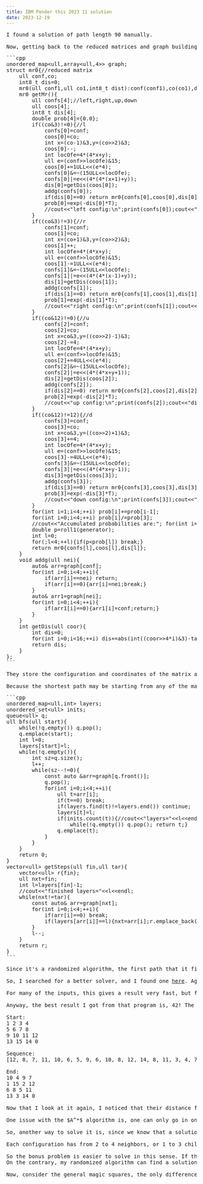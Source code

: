 ```yaml
---
title: IBM Ponder this 2023 11 solution
date: 2023-12-19
---
```

<link rel="stylesheet" href="/Yi-blog/css/styles.css">
    <!--markdown-->
    <!--script src='https://polyfill.io/v3/polyfill.min.js?features=es6'/-->
    <script src='https://cdnjs.cloudflare.com/ajax/libs/jquery/3.1.1/jquery.min.js' type='text/javascript'/>
    <script src='https://cdnjs.cloudflare.com/ajax/libs/highlight.js/9.9.0/highlight.min.js' type='text/javascript'/>
    <script src='https://cdnjs.cloudflare.com/ajax/libs/showdown/1.6.2/showdown.min.js' type='text/javascript'/>
    <link href='https://cdnjs.cloudflare.com/ajax/libs/highlight.js/9.9.0/styles/default.min.css' id='markdown' rel='stylesheet'/>
    
    <!--markdown then mathjax-->
    <script>
        function loadScript(src){
          return new Promise(function(resolve, reject){
            let script = document.createElement(&#39;script&#39;);
            script.src = src;
            script.onload = () =&gt; resolve(script);
            script.onerror = () =&gt; reject(new Error(`Script load error for ${src}`));
            document.head.append(script);
          });
        }
        loadScript(&quot;https://yjian012.github.io/Yi-blog/js/markdown-highlight-in-blogger.js&quot;).then(script=&gt;loadScript(&quot;https://yjian012.github.io/Yi-blog/js/scripts.js&quot;));
      //https://mxp22.surge.sh/markdown-highlight-in-blogger.js
    </script>
<pre>
Problem description is <a href="https://research.ibm.com/haifa/ponderthis/challenges/November2023.html">here</a>. The solution is given <a href="https://research.ibm.com/haifa/ponderthis/solutions/November2023.html">here</a>.

When I saw the problem, I wondered if the diagonals include just the two main diagonals or the broken diagonals too. There's <a href="https://en.wikipedia.org/wiki/Magic_square#Enumeration_of_magic_squares">no explicit method</a> to construct all magic squares of order $\geq 4$, but if we require that the broken diagonals also add up to the magic constant, i.e. we consider the pandiagonal magic squares, there is an <a href="https://en.wikipedia.org/wiki/Pandiagonal_magic_square#4%C3%974_pandiagonal_magic_squares">explicit construction</a> of all order 4 pandiagonal magic squares. So I just did that, and once I confirmed that the shortest path length of them is less than 50, I pretty much forgot about the more general magic squares. Well, I like the pandiagonal ones better anyway, because of their higher symmetry.

Once the matrix is constructed, the first thing to do is to check its parity, because we need that to determine which target it'll connect with. Another thing we may want to know is, a heuristic distance from this matrix to the target. One simple choice is the Manhattan distance, although I doubt its effectiveness. Anyway, here's my implementation of the order 4 pandiagonal magic squares:
</pre>
<pre class="markdown">
```cpp
struct matrix{
    array&lt;array&lt;int,4>,4> mat;
    coor coors[16];
    int dis,to_target;
    int perm=0;
    matrix(int b,int c,int d,int e,int tranX,int tranY){//tranX and tranY from 0 to 3
        coors[mat[tranX][tranY]=0]=coor{tranX,tranY};
        coors[mat[tranX][(tranY+1)%4]=b+c+e]=coor{tranX,(tranY+1)%4};
        coors[mat[tranX][(tranY+2)%4]=c+d]=coor{tranX,(tranY+2)%4};
        coors[mat[tranX][(tranY+3)%4]=b+d+e]=coor{tranX,(tranY+3)%4};
        coors[mat[(tranX+1)%4][tranY]=b+c+d]=coor{(tranX+1)%4,tranY};
        coors[mat[(tranX+1)%4][(tranY+1)%4]=d+e]=coor{(tranX+1)%4,(tranY+1)%4};
        coors[mat[(tranX+1)%4][(tranY+2)%4]=b]=coor{(tranX+1)%4,(tranY+2)%4};
        coors[mat[(tranX+1)%4][(tranY+3)%4]=c+e]=coor{(tranX+1)%4,(tranY+3)%4};
        coors[mat[(tranX+2)%4][tranY]=b+e]=coor{(tranX+2)%4,tranY};
        coors[mat[(tranX+2)%4][(tranY+1)%4]=c]=coor{(tranX+2)%4,(tranY+1)%4};
        coors[mat[(tranX+2)%4][(tranY+2)%4]=b+c+d+e]=coor{(tranX+2)%4,(tranY+2)%4};
        coors[mat[(tranX+2)%4][(tranY+3)%4]=d]=coor{(tranX+2)%4,(tranY+3)%4};
        coors[mat[(tranX+3)%4][tranY]=c+d+e]=coor{(tranX+3)%4,tranY};
        coors[mat[(tranX+3)%4][(tranY+1)%4]=b+d]=coor{(tranX+3)%4,(tranY+1)%4};
        coors[mat[(tranX+3)%4][(tranY+2)%4]=e]=coor{(tranX+3)%4,(tranY+2)%4};
        coors[mat[(tranX+3)%4][(tranY+3)%4]=b+c]=coor{(tranX+3)%4,(tranY+3)%4};
        getDis();
    }
    void getDis(){
        dis=0;
        to_target=0;
        for(int i=0;i&lt;16;++i) dis+=abs(coors[i].x-target0coors[i].x)+abs(coors[i].y-target0coors[i].y);
        if(checkPerm()&1){
            to_target=1;
            dis-=abs(coors[14].x-target0coors[14].x)+abs(coors[14].y-target0coors[14].y);
            dis-=abs(coors[15].x-target0coors[15].x)+abs(coors[15].y-target0coors[15].y);
            dis+=abs(coors[14].x-target1coors[14].x)+abs(coors[14].y-target1coors[14].y);
            dis+=abs(coors[15].x-target1coors[15].x)+abs(coors[15].y-target1coors[15].y);
        }
    }
    int checkPerm(){
        int arr[16];
        for(int i=0;i&lt;4;++i)for(int j=0;j&lt;4;++j) arr[4*i+j]=mat[i][j];
        perm=0;
        if(arr[15]!=0){for(int i=0;i&lt;15;++i){if(arr[i]==0){perm+=(i/4)+(i%4)-1;swap(arr[i],arr[15]);break;}}}
        for(int i=1;i&lt;=15;++i){
            if(arr[i-1]!=i){
                perm++;
                for(int j=0;j&lt;15;++j){
                    if(arr[j]==i){swap(arr[j],arr[i-1]);break;}
                }
            }
        }
        return perm;
    }
    void print(ostream& output)const{
        output&lt;&lt;"distance is "&lt;&lt;dis&lt;&lt;endl;
        output&lt;&lt;"[";
        for(int i=0;i&lt;4;++i){output&lt;&lt;"[";for(int j=0;j&lt;3;++j) output&lt;&lt;mat[i][j]&lt;&lt;",";output&lt;&lt;mat[i][3]&lt;&lt;"]";if(i!=3) output&lt;&lt;",";else output&lt;&lt;"];";output&lt;&lt;endl;}
        output&lt;&lt;"-------------------\n";
    }
    void printDis(ostream& output)const{
        output&lt;&lt;"to_target="&lt;&lt;to_target&lt;&lt;endl&lt;&lt;"number:";
        for(int i=0;i&lt;16;++i) output&lt;&lt;i&lt;&lt;" "; output&lt;&lt;endl&lt;&lt;"distance:";
        if(to_target){
            for(int i=0;i&lt;16;++i) output&lt;&lt;(abs(coors[i].x-target1coors[i].x)+abs(coors[i].y-target1coors[i].y))&lt;&lt;" ";
            output&lt;&lt;endl;
        }
        else{
            for(int i=0;i&lt;16;++i) output&lt;&lt;(abs(coors[i].x-target0coors[i].x)+abs(coors[i].y-target0coors[i].y))&lt;&lt;" ";
            output&lt;&lt;endl;
        }
    }
    void printPerm(ostream& output)const{output&lt;&lt;"perm="&lt;&lt;perm&lt;&lt;endl;}
    mr1 to_mr1()const{
        ull conf=0,co=0;
        for(int i=0;i&lt;16;++i){co|=(ull)coors[i].x&lt;&lt;(4*i);co|=(ull)coors[i].y&lt;&lt;(4*i+2);}
        for(int i=0;i&lt;4;++i)
            for(int j=0;j&lt;4;++j)
                conf|=(ull)mat[i][j]&lt;&lt;(4*(4*i+j));
        return mr1{conf,co,(int8_t)dis};
    }
    mr0 to_mr0()const{
        ull conf=0,co=0;
        for(int i=0;i&lt;16;++i){co|=(ull)coors[i].x&lt;&lt;(4*i);co|=(ull)coors[i].y&lt;&lt;(4*i+2);}
        for(int i=0;i&lt;4;++i)
            for(int j=0;j&lt;4;++j)
                conf|=(ull)mat[i][j]&lt;&lt;(4*(4*i+j));
        return mr0{conf,co,(int8_t)dis};
    }
};
```
</pre>
<pre>
I need to be able to find the element at given coordinates and also to find the coordinates of a given element, so I decided to store both. Next, I can build the graph and try to find a path. To save space, I noticed that an order 4 magic square can be expressed by a 64 bit integer - either configuration or coordinates. So I used that expression as a "reduced matrix". That's what the "mr0" and "mr1" are, corresponding to the different parities.

There are 384 order 4 pandiagonal magic squares, 192 for each parity.

Before implementing the reduced matrices, I tried to find a solution manually and see what the best result I could get was. I used <a href="https://rosettacode.org/wiki/15_puzzle_game#JavaScript">this implementation</a> and changed it a bit. First, I need to be able to set the parity (I could've computed the parity from the matrix input, but I decided to skip that. I could've also created a plain text input for the initial matrix, but it was not that important since I just wanted to see the result, so I kept it simple and just pasted the matrix into the source code). Next, I need the elements that I clicked in reverse order.
</pre>
<style>
    #game15{padding:0; margin:0;padding-top:8vh;background:#222;color:#111}
    .txt{color:#fff;text-align:center;font-size:14pt}
    .board{padding:0;margin:auto;width:33vh;height:33vh}
    .button, .empty{border:0;font-size:3.5vh;margin:0.5vh;padding:0;height:6vh;width:7.25vh;line-height:5vh;
    vertical-align:middle;background:#fff;text-align:center;border-radius:3px;cursor:pointer;float:left}
    .empty{background:#333;border:1px solid #111}
    .option{color:#fff;text-align:center;font-size:20pt}
    .result{color:#fff;text-align:center;font-size:14pt}
</style>
<div id="game15">
<div class="option">
Parity:
<form>
  <input type="radio" id="even" name="parity" value="even" onclick="changeParity(0)">
  <label for="even">even</label><br>
  <input type="radio" id="odd" name="parity" value="odd" checked="checked" onclick="changeParity(1)">
  <label for="odd">odd</label><br>
</form> 
</div>
<div class="result">
<p id="result">
</p>
</div>
</div>
<script>
var parity=1;
var emptyX,emptyY;
var board, zx, zy, clicks, possibles, clickCounter, oldzx = -1, oldzy = -1;
var record=[];
function changeParity(x){
  if(x==0) parity=0;
  else if(x==1) parity=1;
}
function getPossibles() {
    var ii, jj, cx = [-1, 0, 1, 0], cy = [0, -1, 0, 1];
    possibles = [];
    for( var i = 0; i < 4; i++ ) {
        ii = zx + cx[i]; jj = zy + cy[i];
        if( ii < 0 || ii > 3 || jj < 0 || jj > 3 ) continue;
        possibles.push( { x: ii, y: jj } );
    }
}
function updateBtns() {
    var b, v, id;
    for( var j = 0; j < 4; j++ ) {
        for( var i = 0; i < 4; i++ ) {
            id = "btn" + ( i + j * 4 );
            b = document.getElementById( id );
            v = board[i][j];
            if( v != 16 ) {
                b.innerHTML = ( "" + v );
                b.className = "button"
            }
            else {
                b.innerHTML = ( "" );
                b.className = "empty";
            }
        }
    }
    clickCounter.innerHTML = "Clicks: " + clicks;
}
function shuffle() {
    var v = 0, t; 
    do {
        getPossibles();
        while( true ) {
            t = possibles[Math.floor( Math.random() * possibles.length )];
            console.log( t.x, oldzx, t.y, oldzy )
            if( t.x != oldzx || t.y != oldzy ) break;
        }
        oldzx = zx; oldzy = zy;
        board[zx][zy] = board[t.x][t.y];
        zx = t.x; zy = t.y;
        board[zx][zy] = 16; 
    } while( ++v < 200 );
}
function import_config(){
//default even [[1,2,3,4],[5,6,7,8],[9,10,11,12],[13,14,15,0]];
//default odd [[1,2,3,4],[5,6,7,8],[9,10,11,12],[13,15,14,0]];
  board=[[6,8,5,11],
[1,15,2,12],
[10,4,9,7],
[13,3,14,0]];

  for(let i=0;i<4;++i)
    for(let j=i+1;j<4;++j){
      let tmp=board[i][j];
      board[i][j]=board[j][i];
      board[j][i]=tmp;
    }
  for(let i=0;i<4;++i)
    for(let j=0;j<4;++j)
      if(board[i][j]==0){board[i][j]=16;zx=i;zy=j;return;}
}
function restart() {
    //shuffle();
    import_config();
    clicks = 0;
    updateBtns();
}
function checkFinished() {
    var a = 0;
    if(parity==1){
      for( var j = 0; j < 3; j++ ) {
        for( var i = 0; i < 4; i++ ) {
              if( board[i][j] < a ) return false;
              a = board[i][j];
          }
      }
      if(board[0][3]!=13||board[1][3]!=15||board[2][3]!=14||board[3][3]!=16) return false;
      return true;
    }
    else{
      for( var j = 0; j < 4; j++ ) {
        for( var i = 0; i < 4; i++ ) {
              if( board[i][j] < a ) return false;
              a = board[i][j];
          }
      }
      return true;
    }
}
function btnHandle( e ) {
    getPossibles();
    var c = e.target.i, r = e.target.j, p = -1;
    for( var i = 0; i < possibles.length; i++ ) {
        if( possibles[i].x == c && possibles[i].y == r ) {
            p = i;
            break;
        }
    }
    if( p > -1 ) {
        clicks++;
        var t = possibles[p];
        board[zx][zy] = board[t.x][t.y];
        record.push(board[zx][zy].toString());
        board[t.x][t.y] = 16;
        zx = t.x; zy = t.y;
        //board[zx][zy] = 16;
        updateBtns();
        if( checkFinished() ) {
            document.getElementById("result").innerHTML="<p>Length="+record.length+"</p><p>["+record.reverse().join(", ")+"]</p>";
            record=[];
            restart();
        }
    }
}
function createBoard() {
    board = new Array( 4 );
    for( var i = 0; i < 4; i++ ) {
        board[i] = new Array( 4 );
    }
    for( var j = 0; j < 4; j++ ) {
        for( var i = 0; i < 4; i++ ) {
            board[i][j] = ( i + j * 4 ) + 1;
        }
    }
    zx = zy = 3; //board[zx][zy] = 16;
}
function createBtns() {
    var b, d = document.createElement( "div" );
    d.className += "board";
    var game=document.getElementById("game15");
    game.appendChild( d );
    for( var j = 0; j < 4; j++ ) {
        for( var i = 0; i < 4; i++ ) {
            b = document.createElement( "button" );
            b.id = "btn" + ( i + j * 4 );
            b.i = i; b.j = j;
            b.addEventListener( "click", btnHandle, false );
            b.appendChild( document.createTextNode( "" ) );
            d.appendChild( b );
        }
    }
    clickCounter = document.createElement( "p" );
    clickCounter.className += "txt";
    game.appendChild( clickCounter );
}
function gameStart() {
    createBtns();
    createBoard();
    restart();
}
gameStart();
</script>
<pre>
I found a solution of path length 90 manually.

Now, getting back to the reduced matrices and graph building algorithm...
</pre>
<pre class="markdown">
```cpp
unordered_map&lt;ull,array&lt;ull,4>> graph;
struct mr0{//reduced matrix
    ull conf,co;
    int8_t dis=0;
    mr0(ull conf1,ull co1,int8_t dist):conf(conf1),co(co1),dis(dist){}
    mr0 getMr(){
        ull confs[4];//left,right,up,down
        ull coos[4];
        int8_t dis[4];
        double prob[4]={0.0};
        if((co&3)!=0){//l
            confs[0]=conf;
            coos[0]=co;
            int x=(co-1)&3,y=(co>>2)&3;
            coos[0]--;
            int locOfe=4*(4*x+y);
            ull e=(conf>>locOfe)&15;
            coos[0]+=1ULL&lt;&lt;(e*4);
            confs[0]&=~(15ULL&lt;&lt;locOfe);
            confs[0]|=e&lt;&lt;(4*(4*(x+1)+y));
            dis[0]=getDis(coos[0]);
            addg(confs[0]);
            if(dis[0]==0) return mr0{confs[0],coos[0],dis[0]};
            prob[0]=exp(-dis[0]*T);
            //cout&lt;&lt;"left config:\n";print(confs[0]);cout&lt;&lt;"distance="&lt;&lt;(int)dis[0]&lt;&lt;endl;
        }
        if((co&3)!=3){//r
            confs[1]=conf;
            coos[1]=co;
            int x=(co+1)&3,y=(co>>2)&3;
            coos[1]++;
            int locOfe=4*(4*x+y);
            ull e=(conf>>locOfe)&15;
            coos[1]-=1ULL&lt;&lt;(e*4);
            confs[1]&=~(15ULL&lt;&lt;locOfe);
            confs[1]|=e&lt;&lt;(4*(4*(x-1)+y));
            dis[1]=getDis(coos[1]);
            addg(confs[1]);
            if(dis[1]==0) return mr0{confs[1],coos[1],dis[1]};
            prob[1]=exp(-dis[1]*T);
            //cout&lt;&lt;"right config:\n";print(confs[1]);cout&lt;&lt;"distance="&lt;&lt;(int)dis[1]&lt;&lt;endl;
        }
        if((co&12)!=0){//u
            confs[2]=conf;
            coos[2]=co;
            int x=co&3,y=((co>>2)-1)&3;
            coos[2]-=4;
            int locOfe=4*(4*x+y);
            ull e=(conf>>locOfe)&15;
            coos[2]+=4ULL&lt;&lt;(e*4);
            confs[2]&=~(15ULL&lt;&lt;locOfe);
            confs[2]|=e&lt;&lt;(4*(4*x+y+1));
            dis[2]=getDis(coos[2]);
            addg(confs[2]);
            if(dis[2]==0) return mr0{confs[2],coos[2],dis[2]};
            prob[2]=exp(-dis[2]*T);
            //cout&lt;&lt;"up config:\n";print(confs[2]);cout&lt;&lt;"distance="&lt;&lt;(int)dis[2]&lt;&lt;endl;
        }
        if((co&12)!=12){//d
            confs[3]=conf;
            coos[3]=co;
            int x=co&3,y=((co>>2)+1)&3;
            coos[3]+=4;
            int locOfe=4*(4*x+y);
            ull e=(conf>>locOfe)&15;
            coos[3]-=4ULL&lt;&lt;(e*4);
            confs[3]&=~(15ULL&lt;&lt;locOfe);
            confs[3]|=e&lt;&lt;(4*(4*x+y-1));
            dis[3]=getDis(coos[3]);
            addg(confs[3]);
            if(dis[3]==0) return mr0{confs[3],coos[3],dis[3]};
            prob[3]=exp(-dis[3]*T);
            //cout&lt;&lt;"down config:\n";print(confs[3]);cout&lt;&lt;"distance="&lt;&lt;(int)dis[3]&lt;&lt;endl;
        }
        for(int i=1;i&lt;4;++i) prob[i]+=prob[i-1];
        for(int i=0;i&lt;4;++i) prob[i]/=prob[3];
        //cout&lt;&lt;"Accumulated probabilities are:"; for(int i=0;i&lt;4;++i) cout&lt;&lt;prob[i]&lt;&lt;","; cout&lt;&lt;endl;
        double p=roll1(generator);
        int l=0;
        for(;l&lt;4;++l){if(p&lt;prob[l]) break;}
        return mr0{confs[l],coos[l],dis[l]};
    }
    void addg(ull nei){
        auto& arr=graph[conf];
        for(int i=0;i&lt;4;++i){
            if(arr[i]==nei) return;
            if(arr[i]==0){arr[i]=nei;break;}
        }
        auto& arr1=graph[nei];
        for(int i=0;i&lt;4;++i){
            if(arr1[i]==0){arr1[i]=conf;return;}
        }
    }
    int getDis(ull coor){
        int dis=0;
        for(int i=0;i&lt;16;++i) dis+=abs(int((coor>>4*i)&3)-target0coors[i].x)+abs(int((coor>>(4*i+2))&3)-target0coors[i].y);
        return dis;
    }
};
```
</pre>
<pre>
They store the configuration and coordinates of the matrix and the manhattan distance to their target. The "getMr()" method generates a neighboring matrix with probability proportional to $e^{-\text{distance}*T}$ where $T$ is a constant parameter. The newly generated matrix is stored in a graph, and once it reaches the target, I did a BFS to find the shortest path.

Because the shortest path may be starting from any of the magic squares that has the same parity as the target, I just started from the target and looked for any of the initial matrices.
</pre>
<pre class="markdown">
```cpp
unordered_map&lt;ull,int> layers;
unordered_set&lt;ull> inits;
queue&lt;ull> q;
ull bfs(ull start){
    while(!q.empty()) q.pop();
    q.emplace(start);
    int l=0;
    layers[start]=l;
    while(!q.empty()){
        int sz=q.size();
        l++;
        while(sz--!=0){
            const auto &arr=graph[q.front()];
            q.pop();
            for(int i=0;i&lt;4;++i){
                ull t=arr[i];
                if(t==0) break;
                if(layers.find(t)!=layers.end()) continue;
                layers[t]=l;
                if(inits.count(t)){//cout&lt;&lt;"layers="&lt;&lt;l&lt;&lt;endl;
                    while(!q.empty()) q.pop(); return t;}
                q.emplace(t);
            }
        }
    }
    return 0;
}
vector&lt;ull> getSteps(ull fin,ull tar){
    vector&lt;ull> r{fin};
    ull nxt=fin;
    int l=layers[fin]-1;
    //cout&lt;&lt;"finished layers="&lt;&lt;l&lt;&lt;endl;
    while(nxt!=tar){
        const auto& arr=graph[nxt];
        for(int i=0;i&lt;4;++i){
            if(arr[i]==0) break;
            if(layers[arr[i]]==l){nxt=arr[i];r.emplace_back(nxt);break;}
        }
        l--;
    }
    return r;
}
```
</pre>
<pre>
Since it's a randomized algorithm, the first path that it finds is usually quite large, on the magnitude of 10,000 and has large fluctuations. But as the graph gets bigger, there's a higher chance that a short path will be found, and the shortest path length decreases. Quickly the length decreases to about 100, then it hardly moves, until the program crashes due to using too much memory, because the graph gets too big. The best result that I got with this algorithm is 59.

So, I searched for a better solver, and I found one <a href="https://github.com/GuptaAnna/15418Project">here</a>. Again, I need to change the source code a little bit to enable different parities.

For many of the inputs, this gives a result very fast, but for the rest, it also used too much memory (more than 12GB) and crashed. The implementation is quite general and not optimized for order 4 matrices.

Anyway, the best result I got from that program is, 42! The answer to life, universe and everything! Coincidence? I think not!

Start:
1 2 3 4
5 6 7 8
9 10 11 12
13 15 14 0

Sequence: 
[12, 8, 7, 11, 10, 6, 5, 9, 6, 10, 8, 12, 14, 8, 11, 3, 4, 7, 12, 11, 3, 5, 10, 15, 8, 3, 5, 4, 2, 10, 9, 1, 10, 9, 4, 2, 9, 4, 15, 8, 3, 14]

End:
10 4 9 7
1 15 2 12
6 8 5 11
13 3 14 0 

Now that I look at it again, I noticed that their distance function skips the empty cell, which I didn't do in my distance calculation. I think that's why it didn't work too well... Also, I think I only changed the destination for the odd parities, but forgot to change the distance function too. Maybe that's why there are more configurations that it was unable to solve. The distance is not guaranteed to be the shortest for those odd parity ones due to that, too. Anyway, it's not hard to fix, but I got to move on...

One issue with the $A^*$ algorithm is, one can only go in one direction, and if the distance function is not helpful, in the worst case it just reduces to a BFS in this context. And the radius to explore equals the length of the shortest path. On the other hand, if we start from both ends, we just need to explore two balls of radius $l/2$, where $l$ is the shortest length. This makes a huge difference when the volume is exponential in radius.

So, another way to solve it is, since we know that a solution with length $\leq 50$ exists, we can simply explore the space of radius 25 from both sides and stop when they touch and get the result. If they don't touch, we move on to the next one.

Each configuration has from 2 to 4 neighbors, or 1 to 3 children. If the case of 1 and 3 children has the same probability, there are at most 2^25 configurations in each sphere, which is about 32M. Including the surface, it would be 48M, two of them is 96M, each configuration can be stored in 64bit, need one byte to store the distance, so it would be 864MB. Considering more space is needed for hashmap and other overheads, theoretically it can be done using within 2GB memory... I wonder how much memory it actually uses.

So the bonus problem is easier to solve in this sense. If the path length is just a little longer, this method will not be feasible.
On the contrary, my randomized algorithm can find a solution to all the starting configurations very fast, but it's very hard to get the shortest path. It's pretty good for the main problem, though. It finds a solution with length $\leq 150$ pretty fast.

Now, consider the general magic squares, the only difference is how we generate them. Apparently there are 7040 of them, and 880 of them if we exclude reflections and rotations. We could find the list that's available on the internet like <a href="http://recmath.org/Magic%20Squares/order4list.htm"> here</a>, and do the rotations and reflections to generate the others, or we could solve the 10 linear equations, where 9 of them are independent, and iterate through the permutations of the 7 independent elements. Because of the symmetry, we could fix one element, say 1, to 3 positions, so the total number of choices to consider is 3*15*14*13*12*11*10. Then we do the reflection and rotation to get all 7040 matrices. After we get all of them, the rest is pretty much the same.